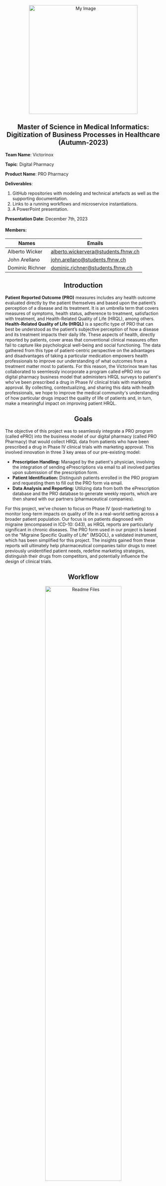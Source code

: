 <div align="center">
    <img src="Processes/Process%202%20(images)/PRO.png" alt="My Image" width="350" height="350">
</div>

## <div align="center"> Master of Science in Medical Informatics: Digitization of Business Processes in Healthcare (Autumn-2023) </div>

**Team Name**: Victorinox

**Topic**: Digital Pharmacy

**Product Name**: PRO Pharmacy

**Deliverables**: 
1) GitHub repositories with modeling and technical artefacts as well as the supporting documentation.
2) Links to a running workflows and microservice instantiations.
3) A PowerPoint presentation.

**Presentation Date**: December 7th, 2023

#### Members:

| **Names**         | **Emails**                          |
|-------------------|-------------------------------------|
| Alberto Wicker    | alberto.wickervera@students.fhnw.ch |
| John Arellano     | john.arellano@students.fhnw.ch      |
| Dominic Richner   | dominic.richner@students.fhnw.ch    |

## <div align="center"> Introduction </div>

**Patient Reported Outcome (PRO)** measures includes any health outcome evaluated directly by the patient themselves and based upon the patient’s perception of a disease and its treatment. It is an umbrella term that covers measures of symptoms, health status, adherence to treatment, satisfaction with treatment, and Health-Related Quality of Life (HRQL), among others. **Health-Related Quality of Life (HRQL)** is a specific type of PRO that can best be understood as the patient’s subjective perception of how a disease and its treatment impacts their daily life. These aspects of health, directly reported by patients, cover areas that conventional clinical measures often fail to capture like psychological well-being and social functioning. The data gathered from this type of patient-centric perspective on the advantages and disadvantages of taking a particular medication empowers health professionals to improve our understanding of what outcomes from a treatment matter most to patients. For this reason, the Victorinox team has collaborated to seemlessly incorporate a program called ePRO into our digital pharmacy business model that administers HRQL surveys to patient's who've been prescribed a drug in Phase IV clinical trials with marketing approval. By collecting, contextualizing, and sharing this data with health professionals, we hope to improve the medical community's understanding of how particular drugs impact the quality of life of patients and, in turn, make a meaningful impact on improving patient HRQL. 

## <div align="center"> Goals </div>

The objective of this project was to seamlessly integrate a PRO program (called ePRO) into the business model of our digital pharmacy (called PRO Pharmacy) that would collect HRQL data from patients who have been prescribed a drug in Phase IV clinical trials with marketing approval. This involved innovation in three 3 key areas of our pre-existing model:

- **Prescription Handling:** Managed by the patient's physician, involving the integration of sending ePrescriptions via email to all involved parties upon submission of the prescription form.
- **Patient Identification:** Distinguish patients enrolled in the PRO program and requesting them to fill out the PRO form via email.
- **Data Analysis and Reporting:** Utilizing data from both the ePrescription database and the PRO database to generate weekly reports, which are then shared with our partners (pharmaceutical companies).

For this project, we've chosen to focus on Phase IV (post-marketing) to monitor long-term impacts on quality of life in a real-world setting across a broader patient population. Our focus is on patients diagnosed with migraine (encompased in ICD-10: G43), as HRQL reports are particularly significant in chronic diseases. The PRO form used in our project is based on the "Migraine Specific Quality of Life" (MSQOL), a validated instrument, which has been simplified for this project. The insights gained from these reports will ultimately help pharmaceutical companies tailor drugs to meet previously unidentified patient needs, redefine marketing strategies, distinguish their drugs from competitors, and potentially influence the design of clinical trials.

## <div align="center"> Workflow </div>

<div align="center">
    <img src="Processes/Process%202%20(images)/PRO%20Pharmacy%20Workflow.png" alt="Readme Files" style="width: 70%;">
</div>

## <div align="center"> Main Elements </div>

#### <div align="center"> Summary of Elements </div>

🔴 ADD A COMPREHENSIVE TEXT DESCRIBING  FORMS, GOOGLE SHEETS AND APPS SCRIPT (JAVAS) (✅)🔴

#### <div align="center"> Apps Scripts </div>

**ePrescription** (Doc, QR, Emails)
**Triggered by form submissions**. Creates a Google Doc for each ePrescription Form submission, it includes relevant details for the patient's prescription. The document is shared via a URL to generate a QR code. This QR code contains the prescription Document, and  is emailed to the patient, physician, and a PRO Pharmacy. Finally, the QR code is inserted into the ePrescription Form (Responses) Sheet for record-keeping. The final step is a cleanup process where the prescription document is sent to the trash and expires on 30 days.
- link: https://script.google.com/u/0/home/projects/1VzjttMBquePwKhkX1ZhEvc_Y6TTLFy3YXdQ3eRqG2LVxo7UGkxsF99BK/edit

**ePRO**  (colab VIZ script)
**Triggered by form submissions**, adds longitude and latitude to column 14 and 15 respectively  to the ePRO (Responses) Sheet. For each form submission, it combines street, zip, and city to obtain latitude and longitude, which are then added to the respective columns in the sheet. The script manages  addresses in Switzerland and handles errors when the script does not return a result.
- link: https://script.google.com/u/0/home/projects/1YEapO_Fc2_eZS1A2NrFAhlawmzkorGyFHZmKq-hdlaPc2TExKN3PMHVY/edit

## <div align="center"> Process 1 (in-depth): Prescription Verification & PRO Enrollment </div>

The process starts with a google form which is filled out by the doctor with information on the doctor, patient, the perscription and PRO enrollment and furthermore a QR Code is generated and sent via email. 

<div align="center">

![Readme Files](2.1_P1-makeScenario.png)
    
</div>

In the make scenario the google sheet ePrescription Form (Responses) is watched for new rows. Furthermore a request via the HTTP POST method is made with a json request content (): 

{
"variables":{

"timestamp":{
"value":"{{4.`0`}}",
"type":"String"},

"doctorEmail":{
"value":"{{4.`1`}}",
"type":"String"},

"medLicenseNr":{
"value":"{{4.`3`}}",
"type":"String"},

"physician":{
"value":"{{4.`2`}}",
"type":"String"},

"patientName":{
"value":"{{4.`4`}}",
"type":"String"},

"dateOfBirth":{
"value":"{{4.`5`}}",
"type":"String"},

"healthInsuranceDetails":{
"value":"{{4.`6`}}",
"type":"String"},

"dateOfPrescription":{
"value":"{{4.`7`}}",
"type":"String"},

"medicationPrescribed":{
"value":"{{4.`8`}}",
"type":"String"},

"quantityToDispense":{
"value":"{{4.`9`}}",
"type":"String"},

"directionsForUse":{
"value":"{{4.`10`}}",
"type":"String"},

"diagnosisICD10":{
"value":"{{4.`11`}}",
"type":"String"},

"descriptionOfDiagnosis":{
"value":"{{4.`12`}}",
"type":"String"},

"allergiesAndMedInteractions":{
"value":"{{4.`13`}}",
"type":"String"},

"patientEmail":{
"value":"{{4.`14`}}",
"type":"String"},

"enrollment":{
"value":"{{4.`15`}}",
"type":"String"}


}
}

<div align="center">

![Readme Files](2.2_P1-BPMN-diag.png)
    
</div>

In camunda the form ids are defined and used in the aforementioned json and the corresponding value is selected in make. The gate checks the condition verfy equals true or false, this is processed by a user task and is followed by the user taks dispense medication.

<div align="center">

![Readme Files](2.3_P1-webhook-Dispense-Confirmation.png)
    
</div>

The make scenario with the weebhok and send email modules are scheduled for immediate (as soon as data arrives) and therefore does not need to be run immediately. A medication dispensation email will be sent from teamvictorinoxoutlook.com account with the follwoing text:
<<Dear Customer, the medication you orderd has been dispensed. Thank you for choosing our pharmacy. Your Victorinox team.
>>

An email is sent to people with PRO enrollment conaining a link to the form. The router determines which service task is calling and routes to the corresponding email sending module.

1. deploy camunda model
2. doctor fills out the patient form
3. run scanrio 1 (google sheets) -> HTTP POST method API call sends a json object to camunda
   a)Task list
   b)satrt process
   c)chose process
   d)start
a)-d) is done automatically

the form then needs to be claimed and the veryfy check box needs to be selected by the pharmacy employee manually.

## <div align="center"> Process 2 (in-depth): Analysis & Report Generation </div>

<div align="center">
    <img src="Processes/Process%202%20(images)/P2_BPMN.png" alt="P2 BPMN" style="width: 70%;">
</div>

## First Element: Timer Start Event (Weekly Report)
The process begins with a Timer Start Event set in the BPMN diagram (Camunda Platform 7). This timer, configured as a "Duration" type, initiates the process every 10 seconds for demonstration. Ideally, in real-life applications, this process would start weekly, every Monday morning, to generate the report.

<div align="center">
    <img src="Processes/Process%202%20(images)/P2_timer_start_event.png" alt="P2 Timer Start Event" style="width: 20%;">
</div>

## Second Element: Service Task (Generate and send report to senior)
The primary objective of this task is to generate a PDF report, which is then dispatched to our partners. It involves two connector inputs: the first with an assignment type of "String or Expression" and a value of GET, and the second, also a "String or Expression," containing the tunneling link for our PRO Pharmacy REST API (Python Flask) developed in Deepnote.

<div align="center">
    <img src="Processes/Process%202%20(images)/P2_generate_report.png" alt="P2 Generate Report" style="width: 20%;">
</div>

## PRO Pharmacy REST API (Python Flask)

<div align="center">
    <img src="Processes/Process%202%20(images)/deepnote.png" alt="Deepnote" style="width: 40%;">
</div>

The REST API developed in Deepnote's Python environment is designed to analyze ePrescription and ePRO data from Google Sheets, focusing on migraine medication prescriptions and patient quality of life metrics. 

**Key Features:**

- **Flask Web Application Setup**: A Flask app is established to serve as the interface of the system.
- **Data Loading from Google Sheets**: The code accesses our databases (ePrescription and ePRO Responses) using Gspread and OAuth2Client with a JSON file (API key credential) generated in Google Cloud Platform.
- **Data Analysis**: This involves creating visualizations, which are then saved as PNG files. These visualizations include Daily Prescriptions (line plot), Prescriptions per Medication (bar chart), Age Distribution of Patients (histogram), Improvements in Migraines (histogram), and Geographical Distribution (bar chart) and a map of Switzerland (using longitude and latitude from the ePRO Responses dataset and .shp/.shx  images downloaded from DIVA-GIS https://diva-gis.org/gdata).
- **Report Generation using FPDF**: All saved PNG visualizations are compiled into a PDF. The title of the report is customized using datetime, and graphs are displayed over two pages.
- **Email Functionality with SendGrid (Cloud-Based Email Service)**: An API key is generated using SendGrid, enabling the sending of personalized emails with the attached PDF report for review by a senior at PRO Pharmacy before forwarding to our partners.

**The notebook is configured to run as a server using Flask, making the application accessible over the web.**

**Notebook Access**: [Flask.ipynb](REST%20API%20(Python%20Flask)/PRO/Flask.ipynb)

## Third Element: User Task (Report validation by senior)
This step is designated as a User Task because it requires a review by a senior member at PRO Pharmacy. The email generated in the previous Service Task, with the attached PDF report, is reviewed by a senior member who may add additional remarks before dispatching it to our partners.

<div align="center">
    <img src="Processes/Process%202%20(images)/P2_validate_report.png" alt="P2 Validate Report" style="width: 20%;">
</div>

<div align="center">
    <img src="Processes/Process%202%20(images)/P2_mail.png" alt="P2 Mail" style="width: 80%;">
</div>

## Fourth Element: End Event

The process concludes with the sending of the email to our pharmaceutical partners, marking the end of the second process.

<div align="center">
    <img src="Processes/Process%202%20(images)/P2_send_report.png" alt="P2 Send Report" style="width: 20%;">
</div>

## <div align="center"> References (APA-7): </div>

European Medicines Agency. (2005). Reflection paper on the regulatory guidance for the use of health-related quality of life (HRQL) measures in the evaluation of medicinal products. Retrieved from [https://www.ema.europa.eu/en/documents/scientific-guideline/reflection-paper-regulatory-guidance-use-health-related-quality-life-hrql-measures-evaluation_en.pdf](https://www.ema.europa.eu/en/documents/scientific-guideline/reflection-paper-regulatory-guidance-use-health-related-quality-life-hrql-measures-evaluation_en.pdf)

## <div align="center"> Acknowledgments </div>

Special thanks to Charuta Pande for her invaluable guidance and patience throughout this project. Her expertise was crucial in meticulously shaping and refining our project vision.

We also extend our gratitude to Andreas Martin for providing us with the essential tools necessary to advance our project. His support played a significant role in our progress and success.
